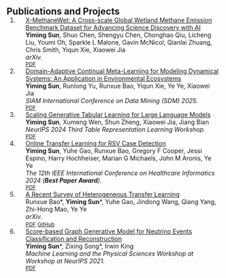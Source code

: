 <h2 id="publications" style="margin: 2px 0px -15px;">Publications and Projects</h2>

<div class="publications">
<ol class="bibliography">

<!-- 
<li>
<div class="pub-row">

  <div class="col-sm-3 abbr" style="position: relative;padding-right: 15px;padding-left: 15px;">
    <img src="assets/img/principalmanifold.png" class="teaser img-fluid z-depth-1">
    <abbr class="badge">arXiv</abbr>
  </div>

  <div class="col-sm-9" style="position: relative;padding-right: 15px;padding-left: 20px;">
    <div class="title"><a href="https://arxiv.org/abs/2306.06534">Principal and Self-Consistent Positive Semi-Defnite Manifolds</a></div>
    <div class="author"><strong>Hanchao Zhang, Thaddeus Tarpey</strong></div>
    <div class="periodical"><em>arXiv <strong>(arXiv)</strong>, Aug. 2023.</em></div>
    <div class="links">
    <a href="assets/files/single.html" class="btn btn-sm z-depth-0" role="button" target="_blank" style="font-size:12px;">Website</a>
      <a href="https://arxiv.org/pdf/2306.06534.pdf" class="btn btn-sm z-depth-0" role="button" target="_blank" style="font-size:12px;">PDF</a>
      <a href="https://github.com/Hanchao-Zhang/Self-Consistency-Clustering" class="btn btn-sm z-depth-0" role="button" target="_blank" style="font-size:12px;">GitHub</a>
      <a href="https://pypi.org/project/KTensors/" class="btn btn-sm z-depth-0" role="button" target="_blank" style="font-size:12px;">Package</a>
      <a href="assets/files/KTensors.bib" class="btn btn-sm z-depth-0" role="button" target="_blank" style="font-size:12px;">BibTeX</a>
      <strong><i style="color:#7b5aa6">arXiv.org</i></strong>
    </div>
  </div>
</div>
</li> -->

<li>
<div class="pub-row">
  <div class="col-sm-9" style="position: relative;padding-right: 15px;padding-left: 20px;">
    <div class="title"><a href="https://arxiv.org/pdf/2505.18355">X-MethaneWet: A Cross-scale Global Wetland Methane Emission Benchmark Dataset for Advancing Science Discovery with AI</a></div>
    <div class="author"><strong>Yiming Sun</strong>, Shuo Chen, Shengyu Chen, Chonghao Qiu, Licheng Liu, Youmi Oh, Sparkle L Malone, Gavin McNicol, Qianlai Zhuang, Chris Smith, Yiqun Xie, Xiaowei Jia</div>
    <div class="periodical"><em>arXiv.</em></div>
    <div class="links">
      <a href="https://arxiv.org/pdf/2505.18355" class="btn btn-sm z-depth-0" role="button" target="_blank" style="font-size:12px;">PDF</a>
    </div>
  </div>
</div>
</li>

<li>
<div class="pub-row">
  <div class="col-sm-9" style="position: relative;padding-right: 15px;padding-left: 20px;">
    <div class="title"><a href="https://epubs.siam.org/doi/pdf/10.1137/1.9781611978520.29">Domain-Adaptive Continual Meta-Learning for Modeling Dynamical Systems: An Application in Environmental Ecosystems</a></div>
    <div class="author"><strong>Yiming Sun</strong>, Runlong Yu, Runxue Bao, Yiqun Xie, Ye Ye, Xiaowei Jia</div>
    <div class="periodical"><em>SIAM International Conference on Data Mining (SDM) 2025.</em></div>
    <div class="links">
      <a href="https://epubs.siam.org/doi/pdf/10.1137/1.9781611978520.29" class="btn btn-sm z-depth-0" role="button" target="_blank" style="font-size:12px;">PDF</a>
    </div>
  </div>
</div>
</li>

<li>
<div class="pub-row">

  <!-- <div class="col-sm-3 abbr" style="position: relative;padding-right: 15px;padding-left: 15px;">
    <img src="assets/img/OTL.png" class="teaser img-fluid z-depth-1">
    <abbr class="badge">ICHI</abbr>
  </div> -->

  <div class="col-sm-9" style="position: relative;padding-right: 15px;padding-left: 20px;">
    <div class="title"><a href="https://openreview.net/pdf?id=GyiIAIcOUC">Scaling Generative Tabular Learning for Large Language Models</a></div>
    <div class="author"><strong>Yiming Sun</strong>, Xumeng Wen, Shun Zheng, Xiaowei Jia, Jiang Bian</div>
    <div class="periodical"><em>NeurIPS 2024 Third Table Representation Learning Workshop.</em></div>
    <div class="links">
      <!-- <a href="https://arxiv.org/abs/2306.06534" class="btn btn-sm z-depth-0" role="button" target="_blank" style="font-size:12px;">Website</a> -->
      <a href="https://openreview.net/pdf?id=GyiIAIcOUC" class="btn btn-sm z-depth-0" role="button" target="_blank" style="font-size:12px;">PDF</a>
      <!-- <a href="https://github.com/ymsun99/Heterogeneous-Transfer-Learning" class="btn btn-sm z-depth-0" role="button" target="_blank" style="font-size:12px;">GitHub</a> -->
      <!-- <a href="https://pypi.org/project/KTensors/" class="btn btn-sm z-depth-0" role="button" target="_blank" style="font-size:12px;">Package</a> -->
      <!-- <a href="assets/files/KTensors.bib" class="btn btn-sm z-depth-0" role="button" target="_blank" style="font-size:12px;">BibTeX</a> -->
      <!-- <strong><i style="color:#7b5aa6">arXiv.org</i></strong> -->
    </div>
  </div>
</div>
</li>

<li>
<div class="pub-row">

  <!-- <div class="col-sm-3 abbr" style="position: relative;padding-right: 15px;padding-left: 15px;">
    <img src="assets/img/OTL.png" class="teaser img-fluid z-depth-1">
    <abbr class="badge">ICHI</abbr>
  </div> -->

  <div class="col-sm-9" style="position: relative;padding-right: 15px;padding-left: 20px;">
    <div class="title"><a href="https://www.computer.org/csdl/proceedings-article/ichi/2024/837300a512/1ZCgTN7u8bm">Online Transfer Learning for RSV Case Detection</a></div>
    <div class="author"><strong>Yiming Sun</strong>, Yuhe Gao, Runxue Bao, Gregory F Cooper, Jessi Espino, Harry Hochheiser, Marian G Michaels, John M Aronis, Ye Ye</div>
    <div class="periodical"><em>The 12th IEEE International Conference on Healthcare Informatics 2024 (<strong>Best Paper Award</strong>).</em></div>
    <div class="links">
      <!-- <a href="https://arxiv.org/abs/2306.06534" class="btn btn-sm z-depth-0" role="button" target="_blank" style="font-size:12px;">Website</a> -->
      <a href="https://arxiv.org/pdf/2402.01987.pdf" class="btn btn-sm z-depth-0" role="button" target="_blank" style="font-size:12px;">PDF</a>
      <!-- <a href="https://github.com/ymsun99/Heterogeneous-Transfer-Learning" class="btn btn-sm z-depth-0" role="button" target="_blank" style="font-size:12px;">GitHub</a> -->
      <!-- <a href="https://pypi.org/project/KTensors/" class="btn btn-sm z-depth-0" role="button" target="_blank" style="font-size:12px;">Package</a> -->
      <!-- <a href="assets/files/KTensors.bib" class="btn btn-sm z-depth-0" role="button" target="_blank" style="font-size:12px;">BibTeX</a> -->
      <!-- <strong><i style="color:#7b5aa6">arXiv.org</i></strong> -->
    </div>
  </div>
</div>
</li>


<li>
<div class="pub-row">

  <!-- <div class="col-sm-3 abbr" style="position: relative;padding-right: 15px;padding-left: 15px;">
    <img src="assets/img/application.png" class="teaser img-fluid z-depth-1">
    <abbr class="badge">arXiv</abbr>
  </div> -->

  <div class="col-sm-9" style="position: relative;padding-right: 15px;padding-left: 20px;">
    <div class="title"><a href="https://arxiv.org/abs/2310.08459">A Recent Survey of Heterogeneous Transfer Learning</a></div>
    <div class="author">Runxue Bao*, <strong>Yiming Sun</strong>*, Yuhe Gao, Jindong Wang, Qiang Yang, Zhi-Hong Mao, Ye Ye</div>
    <div class="periodical"><em>arXiv.</em></div>
    <div class="links">
      <!-- <a href="https://arxiv.org/abs/2306.06534" class="btn btn-sm z-depth-0" role="button" target="_blank" style="font-size:12px;">Website</a> -->
      <a href="https://arxiv.org/pdf/2310.08459" class="btn btn-sm z-depth-0" role="button" target="_blank" style="font-size:12px;">PDF</a>
      <a href="https://github.com/ymsun99/Heterogeneous-Transfer-Learning" class="btn btn-sm z-depth-0" role="button" target="_blank" style="font-size:12px;">GitHub</a>
      <!-- <a href="https://pypi.org/project/KTensors/" class="btn btn-sm z-depth-0" role="button" target="_blank" style="font-size:12px;">Package</a> -->
      <!-- <a href="assets/files/KTensors.bib" class="btn btn-sm z-depth-0" role="button" target="_blank" style="font-size:12px;">BibTeX</a> -->
      <!-- <strong><i style="color:#7b5aa6">arXiv.org</i></strong> -->
    </div>
  </div>
</div>
</li>
  

<li>
<div class="pub-row">

  <!-- <div class="col-sm-3 abbr" style="position: relative;padding-right: 15px;padding-left: 15px;">
    <img src="assets/img/icecube.png" class="teaser img-fluid z-depth-1">
    <abbr class="badge">NeurIPS workshop</abbr>
  </div> -->

  <div class="col-sm-9" style="position: relative;padding-right: 15px;padding-left: 20px;">
    <div class="title"><a href="https://ml4physicalsciences.github.io/2021/files/NeurIPS_ML4PS_2021_131.pdf" target="_blank">Score-based Graph Generative Model for Neutrino Events Classification and Reconstruction</a></div>
    <div class="author"><strong>Yiming Sun</strong>*, Zixing Song*, Irwin King </div>
    <div class="periodical"><em>Machine Learning and the Physical Sciences Workshop at Workshop at NeurIPS 2021.</em></div>
    <div class="links">
      <!-- <a href="https://americanhealth.jhu.edu/open-case-studies" class="btn btn-sm z-depth-0" role="button" target="_blank" style="font-size:12px;">Website</a> -->
      <a href="https://ml4physicalsciences.github.io/2021/files/NeurIPS_ML4PS_2021_131.pdf" class="btn btn-sm z-depth-0" role="button" target="_blank" style="font-size:12px;">PDF</a>
      <!-- <a href="https://github.com/orgs/opencasestudies/teams/jhu-research-assistants" class="btn btn-sm z-depth-0" role="button" target="_blank" style="font-size:12px;">GitHub</a> -->
      <!-- <a href="https://www.opencasestudies.org" class="btn btn-sm z-depth-0" role="button" target="_blank" style="font-size:12px;">Contact</a> -->
    </div>
  </div>
</div>
</li>
  
<br>

</ol>
</div>
